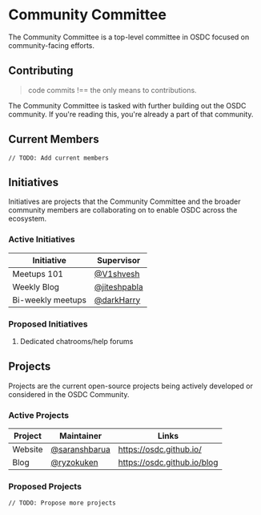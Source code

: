 # Community Committee

The Community Committee is a top-level committee in OSDC focused on community-facing efforts.

## Contributing

> code commits !== the only means to contributions.

The Community Committee is tasked with further building out the OSDC community. If you're reading this, you're already a part of that community.

## Current Members

`// TODO: Add current members`

## Initiatives

Initiatives are projects that the Community Committee and the broader community members are collaborating on to enable OSDC across the ecosystem.

### Active Initiatives

| Initiative        | Supervisor                                       |
|-------------------|--------------------------------------------------|
| Meetups 101       | [@V1shvesh](https://github.com/V1shvesh)         |
| Weekly Blog       | [@jiteshpabla](https://github.com/jiteshpabla)   |
| Bi-weekly meetups | [@darkHarry](https://github.com/darkHarry)       |


### Proposed Initiatives

1. Dedicated chatrooms/help forums

## Projects

Projects are the current open-source projects being actively developed or considered in the OSDC Community.

### Active Projects

| Project | Maintainer                                       | Links                       |
|---------|--------------------------------------------------|-----------------------------|
| Website | [@saranshbarua](https://github.com/saranshbarua) | https://osdc.github.io/     |
| Blog    | [@ryzokuken](https://github.com/ryzokuken)       | https://osdc.github.io/blog |

### Proposed Projects

`// TODO: Propose more projects`
